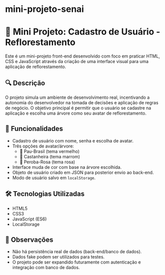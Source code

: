 # mini-projeto-senai

# 🌱 Mini Projeto: Cadastro de Usuário - Reflorestamento

Este é um mini-projeto front-end desenvolvido com foco em praticar HTML, CSS e JavaScript através da criação de uma interface visual para uma aplicação de reflorestamento.

## 🔍 Descrição

O projeto simula um ambiente de desenvolvimento real, incentivando a autonomia do desenvolvedor na tomada de decisões e aplicação de regras de negócio. O objetivo principal é permitir que o usuário se cadastre na aplicação e escolha uma árvore como seu avatar de reflorestamento.

## 🧩 Funcionalidades

- Cadastro de usuário com nome, senha e escolha de avatar.
- Três opções de avatar/árvore:
  - 🌳 Pau-Brasil (tema vermelho)
  - 🌰 Castanheira (tema marrom)
  - 🌸 Peroba-Rosa (tema rosa)
- Interface muda de cor com base na árvore escolhida.
- Objeto de usuário criado em JSON para posterior envio ao back-end.
- Modo de usuário salvo em `localStorage`.

## 🛠️ Tecnologias Utilizadas

- HTML5
- CSS3
- JavaScript (ES6)
- LocalStorage

## 🚧 Observações

- Não há persistência real de dados (back-end/banco de dados).
- Dados fake podem ser utilizados para testes.
- O projeto pode ser expandido futuramente com autenticação e integração com banco de dados.
